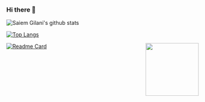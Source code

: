 ### Hi there 👋
![Saiem Gilani's github stats](https://github-readme-stats.vercel.app/api?username=saiemgilani&show_icons=true&hide_border=true&show_icons=true&theme=dracula)

[![Top Langs](https://github-readme-stats.vercel.app/api/top-langs/?username=saiemgilani&langs_count=8)](https://github.com/saiemgilani/saiemgilani)

[![Readme Card](https://github-readme-stats.vercel.app/api/pin/?username=saiemgilani&repo=cfbscrapR)](https://github.com/saiemgilani/cfbscrapR)<a href='http://saiemgilani.github.io/cfbscrapR'><img src='man/figures/logo.png' align="right" height="139" /></a>
<!--
**saiemgilani/saiemgilani** is a ✨ _special_ ✨ repository because its `README.md` (this file) appears on your GitHub profile.

Here are some ideas to get you started:

- 🔭 I’m currently working on ...
- 🌱 I’m currently learning ...
- 👯 I’m looking to collaborate on ...
- 🤔 I’m looking for help with ...
- 💬 Ask me about ...
- 📫 How to reach me: ...
- 😄 Pronouns: ...
- ⚡ Fun fact: ...
-->

